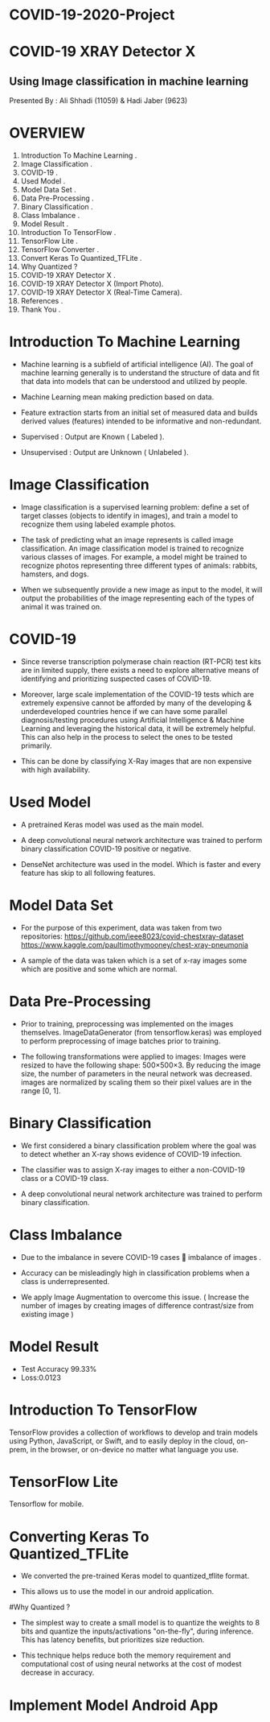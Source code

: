 # COVID-19-2020-Project
# COVID-19 XRAY Detector X
## Using Image classification in machine learning
Presented By : Ali Shhadi (11059) & Hadi Jaber (9623)


# OVERVIEW
1) Introduction To Machine Learning .
2) Image Classification .
3) COVID-19 .
4) Used Model .
5) Model Data Set .
6) Data Pre-Processing .
7) Binary Classification .
8) Class Imbalance .
9) Model Result .
10) Introduction To TensorFlow .
11) TensorFlow Lite .
12) TensorFlow Converter .
13) Convert Keras To Quantized_TFLite .
14) Why Quantized ?
15) COVID-19 XRAY Detector X .
16) COVID-19 XRAY Detector X (Import Photo).
17) COVID-19 XRAY Detector X (Real-Time Camera).
18) References .
19) Thank You .

# Introduction To Machine Learning
- Machine learning is a subfield of artificial intelligence (AI). The goal of machine learning generally is to understand the structure of data and fit that data into models that can be understood and utilized by people. 

- Machine Learning mean making prediction based on data.

- Feature extraction starts from an initial set of measured data and builds derived values (features) intended to be informative and non-redundant.

- Supervised : Output are Known ( Labeled ).
- Unsupervised : Output are Unknown ( Unlabeled ).

# Image Classification

- Image classification is a supervised learning problem: define a set of target classes (objects to identify in images), and train a model to recognize them using labeled example photos.
- The task of predicting what an image represents is called image classification. An image classification model is trained to recognize various classes of images. For example, a model might be trained to recognize photos representing three different types of animals: rabbits, hamsters, and dogs.

- When we subsequently provide a new image as input to the model, it will output the probabilities of the image representing each of the types of animal it was trained on. 

# COVID-19
- Since reverse transcription polymerase chain reaction (RT-PCR) test kits are in limited supply, there exists a need to explore alternative means of identifying and prioritizing suspected cases of COVID-19.

- Moreover, large scale implementation of the COVID-19 tests which are extremely expensive cannot be afforded by many of the developing & underdeveloped countries hence if we can have some parallel diagnosis/testing procedures using Artificial Intelligence & Machine Learning and leveraging the historical data, it will be extremely helpful. This can also help in the process to select the ones to be tested primarily.

- This can be done by classifying X-Ray images that are non expensive with high availability.

# Used Model
- A pretrained Keras model was used as  the main model.

- A deep convolutional neural network architecture was trained to perform binary classification COVID-19 positive or negative.

- DenseNet architecture was used in the model. Which is faster and every feature has skip to all following features.

# Model Data	Set
- For the purpose of this experiment, data was taken from two repositories:
https://github.com/ieee8023/covid-chestxray-dataset
https://www.kaggle.com/paultimothymooney/chest-xray-pneumonia

- A sample of the data was taken which is a set of x-ray images some which are positive and some which are normal.

# Data Pre-Processing
- Prior to training, preprocessing was implemented on the images themselves. ImageDataGenerator (from tensorflow.keras) was employed to perform preprocessing of image batches prior to training.

 - The following transformations were applied to images: Images were resized to have the following shape: 500×500×3. By reducing the image size, the number of parameters in the neural network was decreased. images are normalized by scaling them so their pixel values are in the range [0, 1].

# Binary Classification
- We first considered a binary classification problem where the goal was to detect whether an X-ray shows evidence of COVID-19 infection.

- The classifier was to assign X-ray images to either a non-COVID-19 class or a COVID-19 class.

- A deep convolutional neural network architecture was trained to perform binary classification.

# Class Imbalance
- Due to the imbalance in severe COVID-19 cases     imbalance of images .

- Accuracy can be misleadingly high in classification problems when a class is underrepresented.

- We apply Image Augmentation to overcome this issue. ( Increase the number of images by creating images of difference contrast/size from existing image )

# Model Result
- Test Accuracy 99.33%
- Loss:0.0123

# Introduction To TensorFlow
TensorFlow provides a collection of workflows to develop and train models using Python, JavaScript, or Swift, and to easily deploy in the cloud, on-prem, in the browser, or on-device no matter what language you use.

# TensorFlow Lite
Tensorflow for mobile.

# Converting Keras To Quantized_TFLite
- We converted the pre-trained Keras model to quantized_tflite format.

- This allows us to use the model in our android application.

#Why Quantized ?
- The simplest way to create a small model is to quantize the weights to 8 bits and quantize the inputs/activations "on-the-fly", during inference. This has latency benefits, but prioritizes size reduction.

- This technique helps reduce both the memory requirement and computational cost of using neural networks at the cost of modest decrease in accuracy.

# Implement Model Android App


